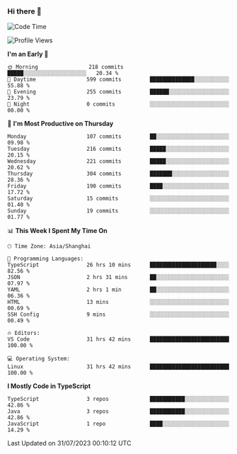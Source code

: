 ### Hi there 👋

<!--
**waynelwz/waynelwz** is a ✨ _special_ ✨ repository because its `README.md` (this file) appears on your GitHub profile.

Here are some ideas to get you started:

- 🔭 I’m currently working on ...
- 🌱 I’m currently learning ...
- 👯 I’m looking to collaborate on ...
- 🤔 I’m looking for help with ...
- 💬 Ask me about ...
- 📫 How to reach me: ...
- 😄 Pronouns: ...
- ⚡ Fun fact: ...
-->

<!--START_SECTION:waka-->
![Code Time](http://img.shields.io/badge/Code%20Time-1%2C699%20hrs%2023%20mins-blue)

![Profile Views](http://img.shields.io/badge/Profile%20Views-0-blue)

**I'm an Early 🐤** 

```text
🌞 Morning                218 commits         █████░░░░░░░░░░░░░░░░░░░░   20.34 % 
🌆 Daytime                599 commits         ██████████████░░░░░░░░░░░   55.88 % 
🌃 Evening                255 commits         ██████░░░░░░░░░░░░░░░░░░░   23.79 % 
🌙 Night                  0 commits           ░░░░░░░░░░░░░░░░░░░░░░░░░   00.00 % 
```
📅 **I'm Most Productive on Thursday** 

```text
Monday                   107 commits         ██░░░░░░░░░░░░░░░░░░░░░░░   09.98 % 
Tuesday                  216 commits         █████░░░░░░░░░░░░░░░░░░░░   20.15 % 
Wednesday                221 commits         █████░░░░░░░░░░░░░░░░░░░░   20.62 % 
Thursday                 304 commits         ███████░░░░░░░░░░░░░░░░░░   28.36 % 
Friday                   190 commits         ████░░░░░░░░░░░░░░░░░░░░░   17.72 % 
Saturday                 15 commits          ░░░░░░░░░░░░░░░░░░░░░░░░░   01.40 % 
Sunday                   19 commits          ░░░░░░░░░░░░░░░░░░░░░░░░░   01.77 % 
```


📊 **This Week I Spent My Time On** 

```text
🕑︎ Time Zone: Asia/Shanghai

💬 Programming Languages: 
TypeScript               26 hrs 10 mins      █████████████████████░░░░   82.56 % 
JSON                     2 hrs 31 mins       ██░░░░░░░░░░░░░░░░░░░░░░░   07.97 % 
YAML                     2 hrs 1 min         ██░░░░░░░░░░░░░░░░░░░░░░░   06.36 % 
HTML                     13 mins             ░░░░░░░░░░░░░░░░░░░░░░░░░   00.69 % 
SSH Config               9 mins              ░░░░░░░░░░░░░░░░░░░░░░░░░   00.49 % 

🔥 Editors: 
VS Code                  31 hrs 42 mins      █████████████████████████   100.00 % 

💻 Operating System: 
Linux                    31 hrs 42 mins      █████████████████████████   100.00 % 
```

**I Mostly Code in TypeScript** 

```text
TypeScript               3 repos             ███████████░░░░░░░░░░░░░░   42.86 % 
Java                     3 repos             ███████████░░░░░░░░░░░░░░   42.86 % 
JavaScript               1 repo              ████░░░░░░░░░░░░░░░░░░░░░   14.29 % 
```




 Last Updated on 31/07/2023 00:10:12 UTC
<!--END_SECTION:waka-->

